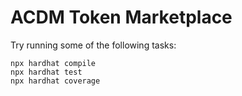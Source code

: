 # ACDM Token Marketplace

Try running some of the following tasks:

```shell
npx hardhat compile
npx hardhat test
npx hardhat coverage
```
